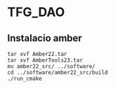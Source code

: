 # TFG_DAO

## Instalacio amber

```
tar xvf Amber22.tar 
tar xvf AmberTools23.tar 
mv amber22_src/ ../software/
cd ../software/amber22_src/build
./run_cmake
```

